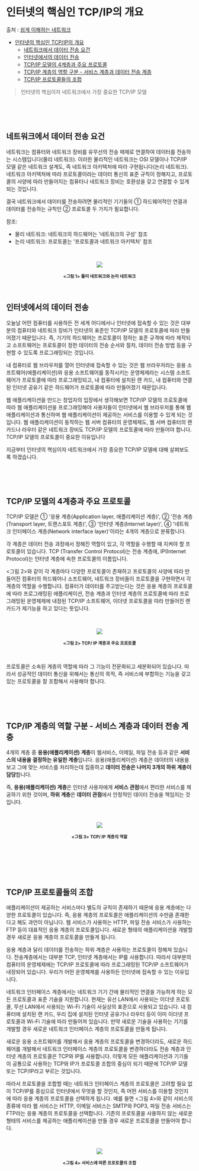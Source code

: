 # 인터넷의 핵심인 TCP/IP의 개요

출처 : [쉽게 이해하는 네트워크](https://better-together.tistory.com/70?category=887984)

- [인터넷의 핵심인 TCP/IP의 개요](#인터넷의-핵심인-tcpip의-개요)
  - [네트워크에서 데이터 전송 요건](#네트워크에서-데이터-전송-요건)
  - [인터넷에서의 데이터 전송](#인터넷에서의-데이터-전송)
  - [TCP/IP 모델의 4계층과 주요 프로토콜](#tcpip-모델의-4계층과-주요-프로토콜)
  - [TCP/IP 계층의 역할 구분 - 서비스 계층과 데이터 전송 계층](#tcpip-계층의-역할-구분---서비스-계층과-데이터-전송-계층)
  - [TCP/IP 프로토콜들의 조합](#tcpip-프로토콜들의-조합)


> 인터넷의 핵심이자 네트워크에서 가장 중요한 TCP/IP 모델





<br/><br/><br/>

## 네트워크에서 데이터 전송 요건
네트워크는 컴퓨터와 네트워크 장비를 유무선의 전송 매체로 연결하여 데이터를 전송하는 시스템입니다(물리 네트워크). 이러한 물리적인 네트워크는 OSI 모델이나 TCP/IP 모델 같은 네트워크 설계도, 즉 네트워크 아키텍처에 따라 구현됩니다(논리 네트워크). 네트워크 아키텍처에 따라 프로토콜이라는 데이터 통신의 표준 규칙이 정해지고, 프로토콜의 사양에 따라 만들어지는 컴퓨터나 네트워크 장비는 호환성을 갖고 연결할 수 있게 되는 것입니다.

결국 네트워크에서 데이터를 전송하려면 물리적인 기기들의 ① 하드웨어적인 연결과 데이터를 전송하는 규칙인 ② 프로토콜 두 가지가 필요합니다.

참조: 
- 물리 네트워크: 네트워크의 하드웨어는 '네트워크의 구성' 참조
- 논리 네트워크: 프로토콜는 '프로토콜과 네트워크 아키텍처' 참조

<br/><p align = "center">
<img src = "https://img1.daumcdn.net/thumb/R1280x0/?scode=mtistory2&fname=https%3A%2F%2Fblog.kakaocdn.net%2Fdn%2Fm6tRY%2FbtqMi0gf27M%2FP9QxUJnHVtrF54UkRHYlqK%2Fimg.png">
</p>
<p align = "center">
<sup><b><그림 1> 물리 네트워크와 논리 네트워크</b></sup>
</p><br/>



## 인터넷에서의 데이터 전송
오늘날 어떤 컴퓨터를 사용하든 전 세계 어디에서나 인터넷에 접속할 수 있는 것은 대부분의 컴퓨터와 네트워크 장비가 인터넷의 표준인 TCP/IP 모델의 프로토콜에 따라 만들어졌기 때문입니다. 즉, 기기의 하드웨어는 프로토콜이 정하는 표준 규격에 따라 제작되고 소프트웨어는 프로토콜이 정한 데이터의 전송 순서와 절차, 데이터 전송 방법 등을 구현할 수 있도록 프로그래밍되는 것입니다.

내 컴퓨터로 웹 브라우저를 열어 인터넷에 접속할 수 있는 것은 웹 브라우저라는 응용 소프트웨어(애플리케이션)와 응용 소프트웨어를 동작시키는 운영체제라는 시스템 소프트웨어가 프로토콜에 따라 프로그래밍되고, 내 컴퓨터에 설치된 랜 카드, 내 컴퓨터와 연결된 인터넷 공유기 같은 하드웨어가 프로토콜에 따라 만들어졌기 때문입니다.

웹 애플리케이션을 만드는 창업자의 입장에서 생각해보면 TCP/IP 모델의 프로토콜에 따라 웹 애플리케이션을 프로그래밍해야 사용자들이 인터넷에서 웹 브라우저를 통해 웹 애플리케이션과 통신하며 웹 애플리케이션이 제공하는 서비스를 이용할 수 있게 되는 것입니다. 웹 애플리케이션이 동작하는 웹 서버 컴퓨터의 운영체제도, 웹 서버 컴퓨터의 랜카드나 라우터 같은 네트워크 장비도 TCP/IP 모델의 프로토콜에 따라 만들어야 합니다. TCP/IP 모델의 프로토콜이 중요한 이유입니다

지금부터 인터넷의 핵심이자 네트워크에서 가장 중요한 TCP/IP 모델에 대해 살펴보도록 하겠습니다.

 


<br/><br/><br/>

## TCP/IP 모델의 4계층과 주요 프로토콜
TCP/IP 모델은 ① '응용 계층(Application layer, 애플리케이션 계층)', ② '전송 계층(Transport layer, 트랜스포트 계층)', ③ '인터넷 계층(Internet layer)', ④ '네트워크 인터페이스 계층(Network interface layer)'이라는 4개의 계층으로 분류합니다. 

각 계층은 데이터 전송 과정에서 정해진 역할이 있고, 각 역할을 수행할 때 지켜야 할 프로토콜이 있습니다. TCP (Transfer Control Protocol)는 전송 계층에, IP(Internet Protocol)는 인터넷 계층에 속한 프로토콜의 이름입니다. 

<그림 2>와 같이 각 계층마다 다양한 프로토콜이 존재하고 프로토콜의 사양에 따라 만들어진 컴퓨터의 하드웨어나 소프트웨어, 네트워크 장비들이 프로토콜을 구현하면서 각 계층의 역할을 수행합니다. 컴퓨터가 데이터를 주고받는다는 것은 응용 계층의 프로토콜에 따라 프로그래밍된 애플리케이션, 전송 계층과 인터넷 계층의 프로토콜에 따라 프로그래밍된 운영체제에 내장된 TCP/IP 소프트웨어, 이더넷 프로토콜을 따라 만들어진 랜카드가 제기능을 하고 있다는 뜻입니다.

 
<br/><p align = "center">
<img src = "https://img1.daumcdn.net/thumb/R1280x0/?scode=mtistory2&fname=https%3A%2F%2Fblog.kakaocdn.net%2Fdn%2FkSwWN%2FbtqMqeK51Xv%2FQUCXQRUYs39HOMVyyoDXa0%2Fimg.png">
</p>
<p align = "center">
<sup><b><그림 2> TCP/ IP 계층과 주요 프로토콜</b></sup>
</p><br/>
 

프로토콜은 소속된 계층의 역할에 따라 그 기능이 전문화되고 세분화되어 있습니다. 따라서 성공적인 데이터 통신을 위해서는 통신의 목적, 즉 서비스에 부합하는 기능을 갖고 있는 프로토콜을 잘 조합해서 사용해야 합니다.



<br/><br/><br/>

## TCP/IP 계층의 역할 구분 - 서비스 계층과 데이터 전송 계층 
4개의 계층 중 **응용(애플리케이션) 계층**이 웹서비스, 이메일, 파일 전송 등과 같은 **서비스의 내용을 결정하는 유일한 계층**입니다. 응용(애플리케이션) 계층은 데이터의 내용을 보고 그에 맞는 서비스를 처리하는데 집중하고 **데이터 전송은 나머지 3개의 하위 계층이 담당**합니다. 

즉, **응용(애플리케이션) 계층**은 인터넷 사용자에게 **서비스 관점**에서 편리한 서비스를 제공하기 위한 것이며, **하위 계층**은 **데이터 관점**에서 안정적인 데이터 전송을 책임지는 것입니다.

<br/><p align = "center">
<img src = "https://img1.daumcdn.net/thumb/R1280x0/?scode=mtistory2&fname=https%3A%2F%2Fblog.kakaocdn.net%2Fdn%2FbI07LI%2FbtqKmohEAez%2FHc4kbgWfswf22gCBkIsPb0%2Fimg.png">
</p>
<p align = "center">
<sup><b><그림 3> TCP/ IP 계층의 역할 </b></sup>
</p><br/>



<br/><br/><br/>

## TCP/IP 프로토콜들의 조합
애플리케이션이 제공하는 서비스마다 별도의 규칙이 존재하기 때문에 응용 계층에는 다양한 프로토콜이 있습니다. 즉, 응용 계층의 프로토콜은 애플리케이션의 수만큼 존재한다고 해도 과언이 아닙니다. 웹 서비스가 사용하는 HTTP, 파일 전송 서비스가 사용하는 FTP 등이 대표적인 응용 계층의 프로토콜입니다. 새로운 형태의 애플리케이션을 개발할 경우 새로운 응용 계층의 프로토콜을 만들게 됩니다.

응용 계층과 달리 데이터를 전송하는 하위 계층은 사용하는 프로토콜이 정해져 있습니다. 전송계층에서는 대부분 TCP, 인터넷 계층에서는 IP를 사용합니다. 따라서 대부분의 컴퓨터의 운영체제에는 TCP/IP 프로토콜에 따라 프로그래밍된 TCP/IP 소프트웨어가 내장되어 있습니다. 우리가 어떤 운영체제를 사용하든 인터넷에 접속할 수 있는 이유입니다.

네트워크 인터페이스 계층에서는 네트워크 기기 간에 물리적인 연결을 가능하게 하는 모든 프로토콜과 표준 기술을 지원합니다. 현재는 유선 LAN에서 사용되는 이더넷 프로토콜, 무선 LAN에서 사용되는 Wi-Fi 기술이 사실상의 표준으로 사용되고 있습니다. 내 컴퓨터에 설치된 랜 카드, 우리 집에 설치된 인터넷 공유기나 라우터 등이 이미 이더넷 프로토콜과 Wi-Fi 기술에 따라 만들어져 있습니다. 만약 새로운 기술을 사용하는 기기를 개발할 경우 새로운 네트워크 인터페이스 계층의 프로토콜을 만들게 됩니다.

새로운 응용 소프트웨어를 개발해서 응용 계층의 프로토콜을 변경하더라도, 새로운 하드웨어를 개발해서 네트워크 인터페이스 계층의 프로토콜을 변경하더라도 전송 계층과 인터넷 계층의 프로토콜은 TCP와 IP를 사용합니다. 이렇게 모든 애플리케이션과 기기들이 공통으로 사용하는 TCP와 IP가 프로토콜 조합의 중심이 되기 때문에 TCP/IP 모델 또는 TCP/IP라고 부르는 것입니다. 

따라서 프로토콜을 조합할 때는 네트워크 인터페이스 계층의 프로토콜은 고려할 필요 없이 TCP/IP를 중심으로 인터넷에서 무엇을 할 것인지, 즉 어떤 서비스를 이용할 것인지에 따라 응용 계층의 프로토콜을 선택하게 됩니다. 예를 들면 <그림 4>와 같이 서비스의 종류에 따라 웹 서비스는 HTTP, 이메일 서비스는 SMTP와 POP3, 파일 전송 서비스는 FTP라는 응용 계층의 프로토콜을 선택합니다. 기존의 프로토콜을 사용하지 않는 새로운 형태의 서비스를 제공하는 애플리케이션을 만들 경우 새로운 프로토콜을 만들어야 합니다. 

<br/><p align = "center">
<img src = "https://img1.daumcdn.net/thumb/R1280x0/?scode=mtistory2&fname=https%3A%2F%2Fblog.kakaocdn.net%2Fdn%2Fcu09m1%2FbtqMiZ9yip3%2FP66xkrBMAfwyPCffXIFX50%2Fimg.png">
</p>
<p align = "center">
<sup><b><그림 4> 서비스에 따른 프로토콜의 조합</b></sup>
</p><br/>
